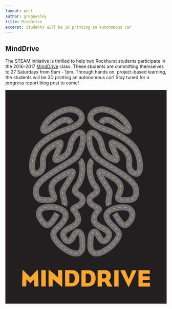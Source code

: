 ```yaml
---
layout: post
author: gregowsley
title: MindDrive 
excerpt: Students will be 3D printing an autonomous car
---
```

## MindDrive

The STEAM initiative is thrilled to help two Rockhurst students participate in the 2016-2017 [MindDrive](http://minddrive.org/) class. These students are committing themselves to 27 Saturdays from 9am - 1pm. Through hands on, project-based learning, the students will be 3D printing an autonomous car! Stay tuned for a progress report blog post to come!


<div class="flex-wrapper">
  <img src="/img/MindDrive.jpg">
</div>
